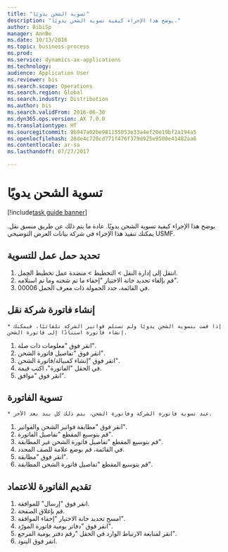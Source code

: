 ```yaml
--- 
title: "تسوية الشحن يدويًا"
description: "يوضح هذا الإجراء كيفية تسوية الشحن يدويًا."
author: BibiSp
manager: AnnBe
ms.date: 10/13/2016
ms.topic: business-process
ms.prod: 
ms.service: dynamics-ax-applications
ms.technology: 
audience: Application User
ms.reviewer: bis
ms.search.scope: Operations
ms.search.region: Global
ms.search.industry: Distribution
ms.author: bis
ms.search.validFrom: 2016-06-30
ms.dyn365.ops.version: AX 7.0.0
ms.translationtype: HT
ms.sourcegitcommit: 9b947a02be981155053e33a4ef20e19bf2a194a5
ms.openlocfilehash: 28de4c720cd771f476f379d925e9500e41482aa6
ms.contentlocale: ar-sa
ms.lasthandoff: 07/27/2017

---
```

# <a name="reconcile-freight-manually"></a>تسوية الشحن يدويًا

[!include[task guide banner](../../includes/task-guide-banner.md)]

يوضح هذا الإجراء كيفية تسوية الشحن يدويًا. عادة ما يتم ذلك عن طريق منسق نقل. يمكنك تنفيذ هذا الإجراء في شركة بيانات العرض التوضيحي USMF.


## <a name="select-a-load-to-reconcile"></a>تحديد حمل عمل للتسوية
1. انتقل إلى إدارة النقل > التخطيط > منضدة عمل تخطيط الحِمل‬.
2. قم بإلغاء تحديد خانة الاختيار "إخفاء ما تم شحنه‬ وما تم استلامه‬". 
3. في القائمة، حدد الحمولة ذات معرف الحمل 00006.

## <a name="create-a-carrier-invoice"></a>إنشاء فاتورة شركة نقل
    * إذا قمت بتسوية الشحن يدويًا ولم تستلم فواتير الشركة تلقائيًا، فيمكنك إنشاء فاتورة استنادًا إلى فاتورة الشحن.  
1. انقر فوق "معلومات ذات صلة".
2. انقر فوق "تفاصيل فاتورة الشحن".
3. انقر فوق "إنشاء كمبيالة/فاتورة الشحن".
4. في الحقل "الفاتورة"، اكتب قيمة.
5. انقر فوق "موافق".

## <a name="reconcile-the-invoice"></a>تسوية الفاتورة
    * عند تسوية فاتورة الشركة وفاتورة الشحن، يتم ذلك كل بند بعد الآخر.  
1. انقر فوق "مطابقة فواتير الشحن والفواتير".
2. قم بتوسيع المقطع "تفاصيل الفاتورة".
3. قم بتوسيع المقطع "تفاصيل فاتورة الشحن غير المطابقة‬".
4. في القائمة، قم بوضع علامة للصف المحدد.
5. انقر فوق "مطابقة".
6. قم بتوسيع المقطع "تفاصيل فاتورة الشحن المطابقة‬".

## <a name="submit-the-invoice-for-approval"></a>تقديم الفاتورة للاعتماد
1. انقر فوق "إرسال" للموافقة.
2. قم بإغلاق الصفحة.
3. امسح تحديد خانة الاختيار "إخفاء الموافقة‬". 
4. انقر فوق "دفاتر يومية فاتورة المورّد".
5. انقر لمتابعة الارتباط الوارد في الحقل "رقم دفتر يومية المرجع‬".
6. انقر فوق البنود.


